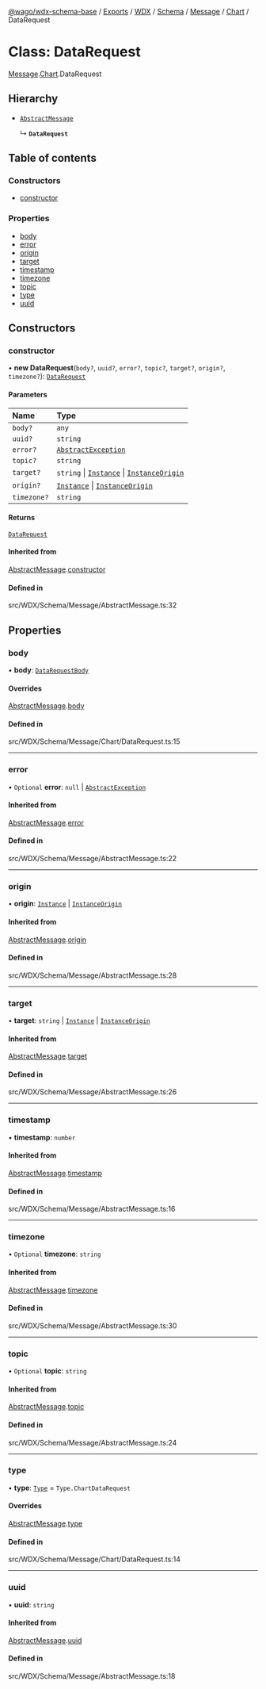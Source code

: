 [@wago/wdx-schema-base](../README.md) / [Exports](../modules.md) / [WDX](../modules/WDX.md) / [Schema](../modules/WDX.Schema.md) / [Message](../modules/WDX.Schema.Message.md) / [Chart](../modules/WDX.Schema.Message.Chart.md) / DataRequest

# Class: DataRequest

[Message](../modules/WDX.Schema.Message.md).[Chart](../modules/WDX.Schema.Message.Chart.md).DataRequest

## Hierarchy

- [`AbstractMessage`](WDX.Schema.Message.AbstractMessage.md)

  ↳ **`DataRequest`**

## Table of contents

### Constructors

- [constructor](WDX.Schema.Message.Chart.DataRequest.md#constructor)

### Properties

- [body](WDX.Schema.Message.Chart.DataRequest.md#body)
- [error](WDX.Schema.Message.Chart.DataRequest.md#error)
- [origin](WDX.Schema.Message.Chart.DataRequest.md#origin)
- [target](WDX.Schema.Message.Chart.DataRequest.md#target)
- [timestamp](WDX.Schema.Message.Chart.DataRequest.md#timestamp)
- [timezone](WDX.Schema.Message.Chart.DataRequest.md#timezone)
- [topic](WDX.Schema.Message.Chart.DataRequest.md#topic)
- [type](WDX.Schema.Message.Chart.DataRequest.md#type)
- [uuid](WDX.Schema.Message.Chart.DataRequest.md#uuid)

## Constructors

### constructor

• **new DataRequest**(`body?`, `uuid?`, `error?`, `topic?`, `target?`, `origin?`, `timezone?`): [`DataRequest`](WDX.Schema.Message.Chart.DataRequest.md)

#### Parameters

| Name | Type |
| :------ | :------ |
| `body?` | `any` |
| `uuid?` | `string` |
| `error?` | [`AbstractException`](WDX.Schema.Model.Exception.AbstractException.md) |
| `topic?` | `string` |
| `target?` | `string` \| [`Instance`](WDX.Schema.Model.Instance.Instance.md) \| [`InstanceOrigin`](WDX.Schema.Model.Instance.InstanceOrigin.md) |
| `origin?` | [`Instance`](WDX.Schema.Model.Instance.Instance.md) \| [`InstanceOrigin`](WDX.Schema.Model.Instance.InstanceOrigin.md) |
| `timezone?` | `string` |

#### Returns

[`DataRequest`](WDX.Schema.Message.Chart.DataRequest.md)

#### Inherited from

[AbstractMessage](WDX.Schema.Message.AbstractMessage.md).[constructor](WDX.Schema.Message.AbstractMessage.md#constructor)

#### Defined in

src/WDX/Schema/Message/AbstractMessage.ts:32

## Properties

### body

• **body**: [`DataRequestBody`](WDX.Schema.Model.Chart.DataRequestBody.md)

#### Overrides

[AbstractMessage](WDX.Schema.Message.AbstractMessage.md).[body](WDX.Schema.Message.AbstractMessage.md#body)

#### Defined in

src/WDX/Schema/Message/Chart/DataRequest.ts:15

___

### error

• `Optional` **error**: ``null`` \| [`AbstractException`](WDX.Schema.Model.Exception.AbstractException.md)

#### Inherited from

[AbstractMessage](WDX.Schema.Message.AbstractMessage.md).[error](WDX.Schema.Message.AbstractMessage.md#error)

#### Defined in

src/WDX/Schema/Message/AbstractMessage.ts:22

___

### origin

• **origin**: [`Instance`](WDX.Schema.Model.Instance.Instance.md) \| [`InstanceOrigin`](WDX.Schema.Model.Instance.InstanceOrigin.md)

#### Inherited from

[AbstractMessage](WDX.Schema.Message.AbstractMessage.md).[origin](WDX.Schema.Message.AbstractMessage.md#origin)

#### Defined in

src/WDX/Schema/Message/AbstractMessage.ts:28

___

### target

• **target**: `string` \| [`Instance`](WDX.Schema.Model.Instance.Instance.md) \| [`InstanceOrigin`](WDX.Schema.Model.Instance.InstanceOrigin.md)

#### Inherited from

[AbstractMessage](WDX.Schema.Message.AbstractMessage.md).[target](WDX.Schema.Message.AbstractMessage.md#target)

#### Defined in

src/WDX/Schema/Message/AbstractMessage.ts:26

___

### timestamp

• **timestamp**: `number`

#### Inherited from

[AbstractMessage](WDX.Schema.Message.AbstractMessage.md).[timestamp](WDX.Schema.Message.AbstractMessage.md#timestamp)

#### Defined in

src/WDX/Schema/Message/AbstractMessage.ts:16

___

### timezone

• `Optional` **timezone**: `string`

#### Inherited from

[AbstractMessage](WDX.Schema.Message.AbstractMessage.md).[timezone](WDX.Schema.Message.AbstractMessage.md#timezone)

#### Defined in

src/WDX/Schema/Message/AbstractMessage.ts:30

___

### topic

• `Optional` **topic**: `string`

#### Inherited from

[AbstractMessage](WDX.Schema.Message.AbstractMessage.md).[topic](WDX.Schema.Message.AbstractMessage.md#topic)

#### Defined in

src/WDX/Schema/Message/AbstractMessage.ts:24

___

### type

• **type**: [`Type`](../enums/WDX.Schema.Message.Type.md) = `Type.ChartDataRequest`

#### Overrides

[AbstractMessage](WDX.Schema.Message.AbstractMessage.md).[type](WDX.Schema.Message.AbstractMessage.md#type)

#### Defined in

src/WDX/Schema/Message/Chart/DataRequest.ts:14

___

### uuid

• **uuid**: `string`

#### Inherited from

[AbstractMessage](WDX.Schema.Message.AbstractMessage.md).[uuid](WDX.Schema.Message.AbstractMessage.md#uuid)

#### Defined in

src/WDX/Schema/Message/AbstractMessage.ts:18
